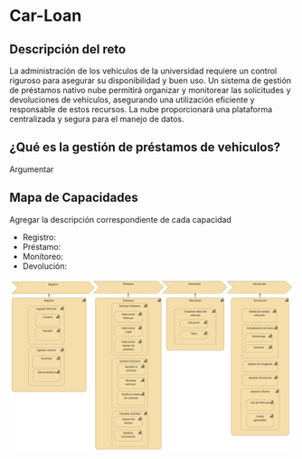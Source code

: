 # Car-Loan
## Descripción del reto

La administración de los vehículos de la universidad requiere un control riguroso para asegurar su disponibilidad y buen uso. Un sistema de gestión de préstamos nativo nube permitirá organizar y monitorear las solicitudes y devoluciones de vehículos, asegurando una utilización eficiente y responsable de estos recursos. La nube proporcionará una plataforma centralizada y segura para el manejo de datos.

## ¿Qué es la gestión de préstamos de vehiculos?
Argumentar 

## Mapa de Capacidades

Agregar la descripción correspondiente de cada capacidad

- Registro:
- Préstamo:
- Monitoreo:
- Devolución:

![MapaCapacidades](https://github.com/DevSpheree/Car-Loan/blob/e2de258309c79d6d6a2a445e2fb56887c8cc2883/Mapa%20de%20Capacidades.png)






